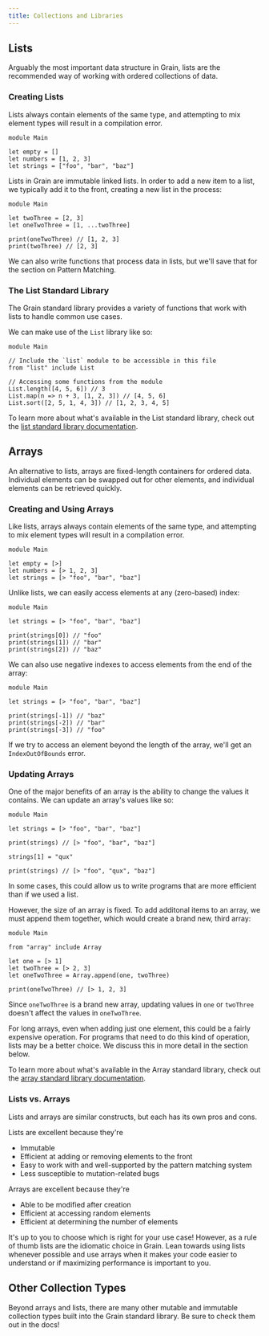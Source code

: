```yaml
---
title: Collections and Libraries
---
```


## Lists

Arguably the most important data structure in Grain, lists are the recommended way of working with ordered collections of data.

### Creating Lists

Lists always contain elements of the same type, and attempting to mix element types will result in a compilation error.

```grain
module Main

let empty = []
let numbers = [1, 2, 3]
let strings = ["foo", "bar", "baz"]
```

Lists in Grain are immutable linked lists. In order to add a new item to a list, we typically add it to the front, creating a new list in the process:

```grain
module Main

let twoThree = [2, 3]
let oneTwoThree = [1, ...twoThree]

print(oneTwoThree) // [1, 2, 3]
print(twoThree) // [2, 3]
```

We can also write functions that process data in lists, but we'll save that for the section on Pattern Matching.

### The List Standard Library

The Grain standard library provides a variety of functions that work with lists to handle common use cases.

We can make use of the `List` library like so:

```grain
module Main

// Include the `list` module to be accessible in this file
from "list" include List

// Accessing some functions from the module
List.length([4, 5, 6]) // 3
List.map(n => n + 3, [1, 2, 3]) // [4, 5, 6]
List.sort([2, 5, 1, 4, 3]) // [1, 2, 3, 4, 5]
```

To learn more about what's available in the List standard library, check out the [list standard library documentation](https://grain-lang.org/docs/stdlib/list).

## Arrays

An alternative to lists, arrays are fixed-length containers for ordered data. Individual elements can be swapped out for other elements, and individual elements can be retrieved quickly.

### Creating and Using Arrays

Like lists, arrays always contain elements of the same type, and attempting to mix element types will result in a compilation error.

```grain
module Main

let empty = [>]
let numbers = [> 1, 2, 3]
let strings = [> "foo", "bar", "baz"]
```

Unlike lists, we can easily access elements at any (zero-based) index:

```grain
module Main

let strings = [> "foo", "bar", "baz"]

print(strings[0]) // "foo"
print(strings[1]) // "bar"
print(strings[2]) // "baz"
```

We can also use negative indexes to access elements from the end of the array:

```grain
module Main

let strings = [> "foo", "bar", "baz"]

print(strings[-1]) // "baz"
print(strings[-2]) // "bar"
print(strings[-3]) // "foo"
```

If we try to access an element beyond the length of the array, we'll get an `IndexOutOfBounds` error.

### Updating Arrays

One of the major benefits of an array is the ability to change the values it contains. We can update an array's values like so:

```grain
module Main

let strings = [> "foo", "bar", "baz"]

print(strings) // [> "foo", "bar", "baz"]

strings[1] = "qux"

print(strings) // [> "foo", "qux", "baz"]
```

In some cases, this could allow us to write programs that are more efficient than if we used a list.

However, the size of an array is fixed. To add additonal items to an array, we must append them together, which would create a brand new, third array:

```grain
module Main

from "array" include Array

let one = [> 1]
let twoThree = [> 2, 3]
let oneTwoThree = Array.append(one, twoThree)

print(oneTwoThree) // [> 1, 2, 3]
```

Since `oneTwoThree` is a brand new array, updating values in `one` or `twoThree` doesn't affect the values in `oneTwoThree`.

For long arrays, even when adding just one element, this could be a fairly expensive operation. For programs that need to do this kind of operation, lists may be a better choice. We discuss this in more detail in the section below.

To learn more about what's available in the Array standard library, check out the [array standard library documentation](https://grain-lang.org/docs/stdlib/array).

### Lists vs. Arrays

Lists and arrays are similar constructs, but each has its own pros and cons.

Lists are excellent because they're

- Immutable
- Efficient at adding or removing elements to the front
- Easy to work with and well-supported by the pattern matching system
- Less susceptible to mutation-related bugs

Arrays are excellent because they're

- Able to be modified after creation
- Efficient at accessing random elements
- Efficient at determining the number of elements

It's up to you to choose which is right for your use case! However, as a rule of thumb lists are the idiomatic choice in Grain. Lean towards using lists whenever possible and use arrays when it makes your code easier to understand or if maximizing performance is important to you.

## Other Collection Types

Beyond arrays and lists, there are many other mutable and immutable collection types built into the Grain standard library. Be sure to check them out in the docs!
